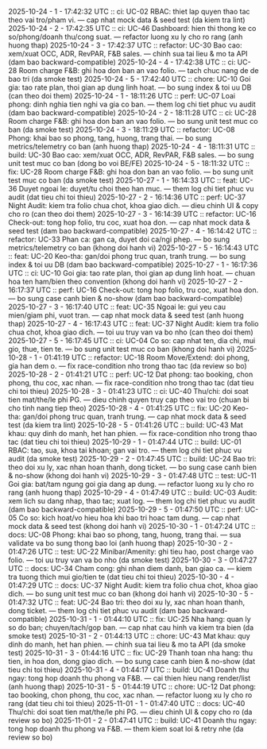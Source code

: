 2025-10-24 - 1 - 17:42:32 UTC :: ci: UC-02 RBAC: thiet lap quyen thao tac theo vai tro/pham vi. — cap nhat mock data & seed test (da kiem tra lint)
2025-10-24 - 2 - 17:42:35 UTC :: ci: UC-46 Dashboard: hien thi thong ke co so/phong/doanh thu/cong suat. — refactor luong xu ly cho ro rang (anh huong thap)
2025-10-24 - 3 - 17:42:37 UTC :: refactor: UC-30 Bao cao: xem/xuat OCC, ADR, RevPAR, F&B sales. — chinh sua tai lieu & mo ta API (dam bao backward-compatible)
2025-10-24 - 4 - 17:42:38 UTC :: ci: UC-28 Room charge F&B: ghi hoa don ban an vao folio. — tach chuc nang de de bao tri (da smoke test)
2025-10-24 - 5 - 17:42:40 UTC :: chore: UC-10 Goi gia: tao rate plan, thoi gian ap dung linh hoat. — bo sung index & toi uu DB (can theo doi them)
2025-10-24 - 1 - 18:11:26 UTC :: perf: UC-07 Loai phong: dinh nghia tien nghi va gia co ban. — them log chi tiet phuc vu audit (dam bao backward-compatible)
2025-10-24 - 2 - 18:11:28 UTC :: ci: UC-28 Room charge F&B: ghi hoa don ban an vao folio. — bo sung unit test muc co ban (da smoke test)
2025-10-24 - 3 - 18:11:29 UTC :: refactor: UC-08 Phong: khai bao so phong, tang, huong, trang thai. — bo sung metrics/telemetry co ban (anh huong thap)
2025-10-24 - 4 - 18:11:31 UTC :: build: UC-30 Bao cao: xem/xuat OCC, ADR, RevPAR, F&B sales. — bo sung unit test muc co ban (dong bo voi BE/FE)
2025-10-24 - 5 - 18:11:32 UTC :: fix: UC-28 Room charge F&B: ghi hoa don ban an vao folio. — bo sung unit test muc co ban (da smoke test)
2025-10-27 - 1 - 16:14:33 UTC :: feat: UC-36 Duyet ngoai le: duyet/tu choi theo han muc. — them log chi tiet phuc vu audit (dat tieu chi toi thieu)
2025-10-27 - 2 - 16:14:36 UTC :: perf: UC-37 Night Audit: kiem tra folio chua chot, khoa giao dich. — dieu chinh UI & copy cho ro (can theo doi them)
2025-10-27 - 3 - 16:14:39 UTC :: refactor: UC-16 Check-out: tong hop folio, tru coc, xuat hoa don. — cap nhat mock data & seed test (dam bao backward-compatible)
2025-10-27 - 4 - 16:14:42 UTC :: refactor: UC-33 Phan ca: gan ca, duyet doi ca/ngi phep. — bo sung metrics/telemetry co ban (khong doi hanh vi)
2025-10-27 - 5 - 16:14:43 UTC :: feat: UC-20 Keo-tha: gan/doi phong truc quan, tranh trung. — bo sung index & toi uu DB (dam bao backward-compatible)
2025-10-27 - 1 - 16:17:36 UTC :: ci: UC-10 Goi gia: tao rate plan, thoi gian ap dung linh hoat. — chuan hoa ten ham/bien theo convention (khong doi hanh vi)
2025-10-27 - 2 - 16:17:37 UTC :: perf: UC-16 Check-out: tong hop folio, tru coc, xuat hoa don. — bo sung case canh bien & no-show (dam bao backward-compatible)
2025-10-27 - 3 - 16:17:40 UTC :: feat: UC-35 Ngoai le: gui yeu cau mien/giam phi, vuot tran. — cap nhat mock data & seed test (anh huong thap)
2025-10-27 - 4 - 16:17:43 UTC :: feat: UC-37 Night Audit: kiem tra folio chua chot, khoa giao dich. — toi uu truy van va bo nho (can theo doi them)
2025-10-27 - 5 - 16:17:45 UTC :: ci: UC-04 Co so: cap nhat ten, dia chi, mui gio, thue, tien te. — bo sung unit test muc co ban (khong doi hanh vi)
2025-10-28 - 1 - 01:41:19 UTC :: refactor: UC-18 Room Move/Extend: doi phong, gia han dem o. — fix race-condition nho trong thao tac (da review so bo)
2025-10-28 - 2 - 01:41:21 UTC :: perf: UC-12 Dat phong: tao booking, chon phong, thu coc, xac nhan. — fix race-condition nho trong thao tac (dat tieu chi toi thieu)
2025-10-28 - 3 - 01:41:23 UTC :: ci: UC-40 Thu/chi: doi soat tien mat/the/le phi PG. — dieu chinh quyen truy cap theo vai tro (chuan bi cho tinh nang tiep theo)
2025-10-28 - 4 - 01:41:25 UTC :: fix: UC-20 Keo-tha: gan/doi phong truc quan, tranh trung. — cap nhat mock data & seed test (da kiem tra lint)
2025-10-28 - 5 - 01:41:26 UTC :: build: UC-43 Mat khau: quy dinh do manh, het han phien. — fix race-condition nho trong thao tac (dat tieu chi toi thieu)
2025-10-29 - 1 - 01:47:44 UTC :: build: UC-01 RBAC: tao, sua, khoa tai khoan; gan vai tro. — them log chi tiet phuc vu audit (da smoke test)
2025-10-29 - 2 - 01:47:45 UTC :: build: UC-24 Bao tri: theo doi xu ly, xac nhan hoan thanh, dong ticket. — bo sung case canh bien & no-show (khong doi hanh vi)
2025-10-29 - 3 - 01:47:48 UTC :: test: UC-11 Goi gia: bat/tam ngung goi gia dang ap dung. — refactor luong xu ly cho ro rang (anh huong thap)
2025-10-29 - 4 - 01:47:49 UTC :: build: UC-03 Audit: xem lich su dang nhap, thao tac; xuat log. — them log chi tiet phuc vu audit (dam bao backward-compatible)
2025-10-29 - 5 - 01:47:50 UTC :: perf: UC-05 Co so: kich hoat/vo hieu hoa khi bao tri hoac tam dung. — cap nhat mock data & seed test (khong doi hanh vi)
2025-10-30 - 1 - 01:47:24 UTC :: docs: UC-08 Phong: khai bao so phong, tang, huong, trang thai. — sua validate va bo sung thong bao loi (anh huong thap)
2025-10-30 - 2 - 01:47:26 UTC :: test: UC-22 Minibar/Amenity: ghi tieu hao, post charge vao folio. — toi uu truy van va bo nho (da smoke test)
2025-10-30 - 3 - 01:47:27 UTC :: docs: UC-34 Cham cong: ghi nhan diem danh, ban giao ca. — kiem tra tuong thich mui gio/tien te (dat tieu chi toi thieu)
2025-10-30 - 4 - 01:47:29 UTC :: docs: UC-37 Night Audit: kiem tra folio chua chot, khoa giao dich. — bo sung unit test muc co ban (khong doi hanh vi)
2025-10-30 - 5 - 01:47:32 UTC :: feat: UC-24 Bao tri: theo doi xu ly, xac nhan hoan thanh, dong ticket. — them log chi tiet phuc vu audit (dam bao backward-compatible)
2025-10-31 - 1 - 01:44:10 UTC :: fix: UC-25 Nha hang: quan ly so do ban; chuyen/tach/gop ban. — cap nhat cau hinh va kiem tra bien (da smoke test)
2025-10-31 - 2 - 01:44:13 UTC :: chore: UC-43 Mat khau: quy dinh do manh, het han phien. — chinh sua tai lieu & mo ta API (da smoke test)
2025-10-31 - 3 - 01:44:16 UTC :: fix: UC-29 Thanh toan nha hang: thu tien, in hoa don, dong giao dich. — bo sung case canh bien & no-show (dat tieu chi toi thieu)
2025-10-31 - 4 - 01:44:17 UTC :: build: UC-41 Doanh thu ngay: tong hop doanh thu phong va F&B. — cai thien hieu nang render/list (anh huong thap)
2025-10-31 - 5 - 01:44:19 UTC :: chore: UC-12 Dat phong: tao booking, chon phong, thu coc, xac nhan. — refactor luong xu ly cho ro rang (dat tieu chi toi thieu)
2025-11-01 - 1 - 01:47:40 UTC :: docs: UC-40 Thu/chi: doi soat tien mat/the/le phi PG. — dieu chinh UI & copy cho ro (da review so bo)
2025-11-01 - 2 - 01:47:41 UTC :: build: UC-41 Doanh thu ngay: tong hop doanh thu phong va F&B. — them kiem soat loi & retry nhe (da review so bo)
